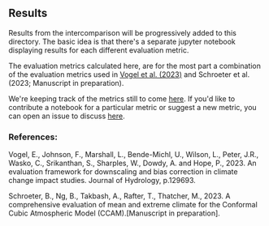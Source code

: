 ## Results

Results from the intercomparison will be progressively added to this directory.
The basic idea is that there's a separate jupyter notebook displaying results for each different evaluation metric.

The evaluation metrics calculated here, are for the most part a combination of the evaluation metrics used in [Vogel et al. (2023)](https://doi.org/10.1016/j.jhydrol.2023.129693) and Schroeter et al. (2023; Manuscript in preparation).

We're keeping track of the metrics still to come [here](https://github.com/AusClimateService/npcp/issues/8).
If you'd like to contribute a notebook for a particular metric or suggest a new metric,
you can open an issue to discuss [here](https://github.com/AusClimateService/npcp/issues).


### References:
Vogel, E., Johnson, F., Marshall, L., Bende-Michl, U., Wilson, L., Peter, J.R., Wasko, C., Srikanthan, S., Sharples, W., Dowdy, A. and Hope, P., 2023. 
An evaluation framework for downscaling and bias correction in climate change impact studies. Journal of Hydrology, p.129693.

Schroeter, B., Ng, B., Takbash, A., Rafter, T., Thatcher, M., 2023. A comprehensive evaluation of mean and extreme climate for the Conformal Cubic Atmospheric Model (CCAM).[Manuscript in preparation].